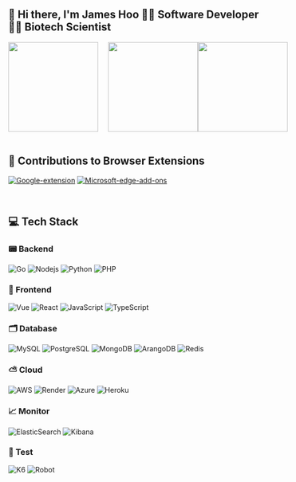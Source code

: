 ## 👋 Hi there, I'm James Hoo 👨‍💻 Software Developer👨‍🔬 Biotech Scientist
<div style="display: flex; align-items: center;">
<img src="https://github-readme-stats.vercel.app/api/top-langs/?username=JamesHooMY&layout=compact&theme=dark" height="180" style="margin-right: 20px;"/>
<img src="https://streak-stats.demolab.com/?user=JamesHooMY&hide_longest_streak=true&theme=dark&card_width=338" height="180"/>
<img src="https://github-readme-stats.vercel.app/api?username=JamesHooMY&card_width=500px&include_all_commits=true&text_bold=false&hide=contribs&ring_color=FF991C&hide_title=true&show_icons=true&rank_icon=github&theme=slateorange&bg_color=151515" height="180" style="margin-right: 20px;"/>
</div>

<br/>

## 🚀 Contributions to Browser Extensions
[![Google-extension](https://img.shields.io/badge/Google_extension-4285F4.svg?&style=for-the-badge&logo=Google-chrome&logoColor=white)](https://chrome-stats.com/d/hamnpamnpikkcdeimemjcmbffipikidm)
[![Microsoft-edge-add-ons](https://img.shields.io/badge/Microsoft_edge_addons-2bc3d2.svg?&style=for-the-badge&logo=microsoftedge&logoColor=white)](https://microsoftedge.microsoft.com/addons/detail/scihub-master/dafhjmbfhebgmncffeidejhfmohckdcb)

<br/>

## 💻 Tech Stack
### 📟 Backend
![Go](https://img.shields.io/badge/Go-00ADD8?style=for-the-badge&logo=go&logoColor=white)
![Nodejs](https://img.shields.io/badge/Node.js-339933?style=for-the-badge&logo=nodedotjs&logoColor=white)
![Python](https://img.shields.io/badge/Python-3776AB?style=for-the-badge&logo=python&logoColor=white)
![PHP](https://img.shields.io/badge/PHP-777BB4?style=for-the-badge&logo=php&logoColor=white)

### 📱 Frontend
![Vue](https://img.shields.io/badge/Vue.js-35495E?style=for-the-badge&logo=vue.js&logoColor=4FC08D)
![React](https://img.shields.io/badge/-ReactJs-35495E?logo=react&logoColor=61DAFB&style=for-the-badge)
![JavaScript](https://img.shields.io/badge/JavaScript-F7DF1E?style=for-the-badge&logo=javascript&logoColor=black)
![TypeScript](https://img.shields.io/badge/TypeScript-007ACC?style=for-the-badge&logo=typescript&logoColor=white)

### 🗂 Database
![MySQL](https://img.shields.io/badge/MySQL-005C84?style=for-the-badge&logo=mysql&logoColor=white)
![PostgreSQL](https://img.shields.io/badge/postgresql-4169e1?style=for-the-badge&logo=postgresql&logoColor=white)
![MongoDB](https://img.shields.io/badge/MongoDB-4EA94B?style=for-the-badge&logo=mongodb&logoColor=white)
![ArangoDB](https://img.shields.io/badge/ArangoDB-DDE072?style=for-the-badge&logo=ArangoDB&logoColor=white)
![Redis](https://img.shields.io/badge/redis-%23DD0031.svg?&style=for-the-badge&logo=redis&logoColor=white)

### ⛅️ Cloud
![AWS](https://img.shields.io/badge/Amazon_AWS-FF9900?style=for-the-badge&logo=amazonaws&logoColor=white)
![Render](https://img.shields.io/badge/Render-000000?style=for-the-badge&logo=render&logoColor=white)
![Azure](https://img.shields.io/badge/Microsoft_Azure-0089D6?style=for-the-badge&logo=microsoft-azure&logoColor=white)
![Heroku](https://img.shields.io/badge/Heroku-430098?style=for-the-badge&logo=heroku&logoColor=white)

### 📈 Monitor
![ElasticSearch](https://img.shields.io/badge/ElasticSearch-45c022?style=for-the-badge&logo=elasticsearch&logoColor=white)
![Kibana](https://img.shields.io/badge/Kibana-ed27c1?style=for-the-badge&logo=Kibana&logoColor=white)

### 🧪 Test
![K6](https://img.shields.io/badge/k6-7D64FF?style=for-the-badge&logo=k6&logoColor=white)
![Robot](https://img.shields.io/badge/-Robot%20Framework-ffffff?style=for-the-badge&logo=robotframework&logoColor=black)


